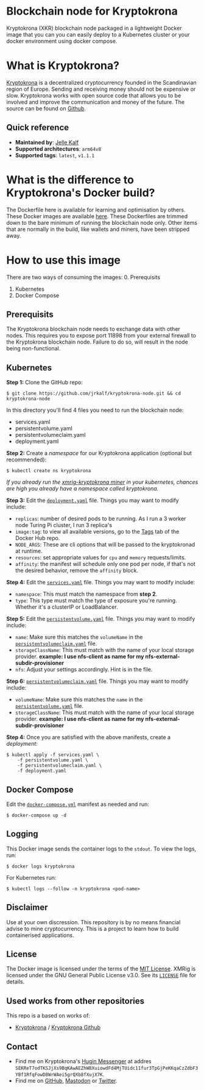 # Blockchain node for Kryptokrona
Kryptokrona (XKR) blockchain node packaged in a lightweight Docker image that you can you can easily deploy to a Kubernetes cluster or your docker environment using docker compose.

# What is Kryptokrona?
[Kryptokrona](https://kryptokrona.org) is a decentralized cryptocurrency founded in the Scandinavian region of Europe. Sending and receiving money should not be expensive or slow. Kryptokrona works with open source code that allows you to be involved and improve the communication and money of the future. The source can be found on [Github](https://github.com/kryptokrona/kryptokrona).

## Quick reference
- **Maintained by**: [Jelle Kalf](https://github.com/jrkalf)
- **Supported architectures**: `arm64v8`
- **Supported tags**: `latest`, `v1.1.1`

# What is the difference to Kryptokrona's Docker build?
The Dockerfile here is available for learning and optimisation by others. These Docker images are available [here](https://hub.docker.com/repository/docker/jrkalf/kryptokrona-node/).
These Dockerfiles are trimmed down to the bare minimum of running the blockchain node only. Other items that are normally in the build, like wallets and miners, have been stripped away.

# How to use this image
There are two ways of consuming the images:
0. Prerequisits
1. Kubernetes
2. Docker Compose

## Prerequisits
The Kryptokrona blockchain node needs to exchange data with other nodes. This requires you to expose port 11898 from your external firewall to the Kryptokrona blockchain node. Failure to do so, will result in the node being non-functional.

## Kubernetes

**Step 1:** Clone the GitHub repo:
```
$ git clone https://github.com/jrkalf/kryptokrona-node.git && cd kryptokrona-node
```
In this directory you'll find 4 files you need to run the blockchain node:
- services.yaml
- persistentvolume.yaml
- persistentvolumeclaim.yaml
- deployment.yaml

**Step 2:** Create a *namespace* for our Kryptokrona application (optional but recommended):
```
$ kubectl create ns kryptokrona
```

*If you already run the [xmrig-kryptokrona miner](https://github.com/jrkalf/xmrig-kryptokrona/) in your kubernetes, chances are high you already have a namespace called kryptokrona.*

**Step 3:** Edit the [`deployment.yaml`](https://github.com/jrkalf/kryptokronan-node/blob/main/deployment.yaml) file. Things you may want to modify include:
- `replicas`: number of desired pods to be running. As I run a 3 worker node Turing Pi cluster, I run 3 replica's
- `image:tag`: to view all available versions, go to the [Tags](https://hub.docker.com/repository/docker/jrkalf/xmrig-kryptokrona/tags) tab of the Docker Hub repo.
- `NODE_ARGS`: These are cli options that will be passed to the kryptokronad at runtime.
- `resources`: set appropriate values for `cpu` and `memory` requests/limits.
- `affinity`: the manifest will schedule only one pod per node, if that's not the desired behavior, remove the `affinity` block.

**Step 4:** Edit the [`services.yaml`](https://github.com/jrkalf/kryptokronan-node/blob/main/services.yaml) file. Things you may want to modify include:
- `namespace`: This must match the namespace from **step 2**.
- `type`: This type must match the type of exposure you're running. Whether it's a clusterIP or LoadBalancer.

**Step 5:** Edit the [`persistentvolume.yaml`](https://github.com/jrkalf/kryptokronan-node/blob/main/persistentvolume.yaml) file. Things you may want to modify include:
- `name`: Make sure this matches the `volumeName` in the [`persistentvolumeclaim.yaml`](https://github.com/jrkalf/kryptokronan-node/blob/main/persistentvolumeclaim.yaml) file.
- `storageClassName`: This must match with the name of your local storage provider. **example: I use nfs-client as name for my nfs-external-subdir-provisioner**
- `nfs`: Adjust your settings accordingly. Hint is in the file.

**Step 6:** [`persistentvolumeclaim.yaml`](https://github.com/jrkalf/kryptokronan-node/blob/main/persistentvolumeclaim.yaml) file. Things you may want to modify include:
- `volumeName`: Make sure this matches the `name` in the [`persistentvolume.yaml`](https://github.com/jrkalf/kryptokronan-node/blob/main/persistentvolume.yaml) file.
- `storageClassName`: This must match with the name of your local storage provider. **example: I use nfs-client as name for my nfs-external-subdir-provisioner**

**Step 4:** Once you are satisfied with the above manifests, create a *deployment*:
```
$ kubectl apply -f services.yaml \
    -f persistentvolume.yaml \
    -f persistentvolumeclaim.yaml \
    -f deployment.yaml
```
## Docker Compose
Edit the [`docker-compose.yml`](https://github.com/jrkalf/kryptokrona-node/blob/main/docker-compose.yml) manifest as needed and run:
```
$ docker-compose up -d
```

## Logging
This Docker image sends the container logs to the `stdout`. To view the logs, run:

```
$ docker logs kryptokrona
```

For Kubernetes run:
```
$ kubectl logs --follow -n kryptokrona <pod-name> 
```
## Disclaimer
Use at your own discression. This repository is by no means financial advise to mine cryptocurrency. 
This is a project to learn how to build containerised applications.

## License
The Docker image is licensed under the terms of the [MIT License](https://github.com/jrkalf/xmrig-kryptokrona/blob/main/LICENSE). XMRig is licensed under the GNU General Public License v3.0. See its [`LICENSE`](https://github.com/xmrig/xmrig/blob/master/LICENSE) file for details.

## Used works from other repositories
This repo is a based on works of:
- [Kryptokrona](https://kryptokrona.org) / [Kryptokrona Github](https://github.com/kryptokrona/kryptokrona)

## Contact 
- Find me on Kryptokrona's [Hugin Messenger](https://hugin.chat) at addres `SEKReT7odTKSJjXs9BqKAwAEZhW8XuiowdFd4MjTUidc11fur3TpGjPeKKqaCzZdbF3YBf1RfqFowD8WrWAei5grQXb8fXujX7K`.
- Find me on [GitHub](https://github.com/jrkalf/), [Mastodon](https://mastodon.nl/@jelle77) or [Twitter](https://twitter.com/jkalf).
